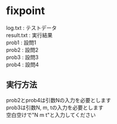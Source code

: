 # fixpoint
log.txt : テストデータ  
result.txt : 実行結果  
prob1 : 設問1  
prob2 : 設問2  
prob3 : 設問3  
prob4 : 設問4  

## 実行方法  
prob2とprob4は引数Nの入力を必要とします  
prob3は引数N, m, tの入力を必要とします  
空白空けで"N m t"と入力してください
